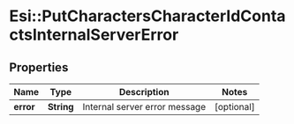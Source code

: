 # Esi::PutCharactersCharacterIdContactsInternalServerError

## Properties
Name | Type | Description | Notes
------------ | ------------- | ------------- | -------------
**error** | **String** | Internal server error message | [optional] 


